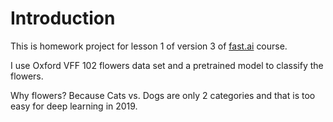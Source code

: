 # Introduction

This is homework project for lesson 1 of version 3 of [fast.ai](www.fast.ai) course.

I use Oxford VFF 102 flowers data set and a pretrained model to classify the flowers.

Why flowers? Because Cats vs. Dogs are only 2 categories and that is too easy for deep learning in 2019.
